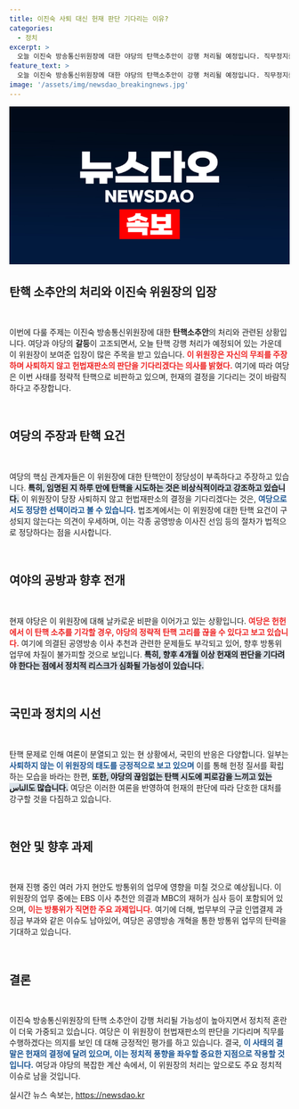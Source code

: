 ```yaml
---
title: 이진숙 사퇴 대신 헌재 판단 기다리는 이유?
categories:
  - 정치
excerpt: >
  오늘 이진숙 방송통신위원장에 대한 야당의 탄핵소추안이 강행 처리될 예정입니다. 직무정지를 선택한 이 위원장은 헌재 판단을 기다리기로 했고, 여권은 이를 정략적 탄핵으로 간주합니다. 과연 국민의 선택은?
feature_text: >
  오늘 이진숙 방송통신위원장에 대한 야당의 탄핵소추안이 강행 처리될 예정입니다. 직무정지를 선택한 이 위원장은 헌재 판단을 기다리기로 했고, 여권은 이를 정략적 탄핵으로 간주합니다. 과연 국민의 선택은?
image: '/assets/img/newsdao_breakingnews.jpg'
---
```


<p><img src="/assets/img/newsdao_breakingnews.jpg" alt="implanttips 속보" /></p>

<h2 data-ke-size="size26">탄핵 소추안의 처리와 이진숙 위원장의 입장</h2>

<p data-ke-size="size16">&nbsp;</p>

<p>이번에 다룰 주제는 이진숙 방송통신위원장에 대한 <b>탄핵소추안</b>의 처리와 관련된 상황입니다. 여당과 야당의 <b>갈등</b>이 고조되면서, 오늘 탄핵 강행 처리가 예정되어 있는 가운데 이 위원장이 보여준 입장이 많은 주목을 받고 있습니다. <b><span style="color: #ee2323;">이 위원장은 자신의 무죄를 주장하며 사퇴하지 않고 헌법재판소의 판단을 기다리겠다는 의사를 밝혔다.</span></b> 여기에 따라 여당은 이번 사태를 정략적 탄핵으로 비판하고 있으며, 헌재의 결정을 기다리는 것이 바람직하다고 주장합니다.</p>

<p data-ke-size="size16">&nbsp;</p>

<h2 data-ke-size="size26">여당의 주장과 탄핵 요건</h2>

<p data-ke-size="size16">&nbsp;</p>

<p>여당의 핵심 관계자들은 이 위원장에 대한 탄핵안이 정당성이 부족하다고 주장하고 있습니다. <b><span style="background-color: #21538527;">특히, 임명된 지 하루 만에 탄핵을 시도하는 것은 비상식적이라고 강조하고 있습니다.</span></b> 이 위원장이 당장 사퇴하지 않고 헌법재판소의 결정을 기다리겠다는 것은, <b><span style="color: #1a5490;">여당으로서도 정당한 선택이라고 볼 수 있습니다.</span></b> 법조계에서는 이 위원장에 대한 탄핵 요건이 구성되지 않는다는 의견이 우세하며, 이는 각종 공영방송 이사진 선임 등의 절차가 법적으로 정당하다는 점을 시사합니다.</p>

<p data-ke-size="size16">&nbsp;</p>

<h2 data-ke-size="size26">여야의 공방과 향후 전개</h2>

<p data-ke-size="size16">&nbsp;</p>

<p>현재 야당은 이 위원장에 대해 날카로운 비판을 이어가고 있는 상황입니다. <b><span style="color: #ee2323;">여당은 헌헌에서 이 탄핵 소추를 기각할 경우, 야당의 정략적 탄핵 고리를 끊을 수 있다고 보고 있습니다.</span></b> 여기에 의결된 공영방송 이사 추천과 관련한 문제들도 부각되고 있어, 향후 방통위 업무에 차질이 불가피할 것으로 보입니다. <b><span style="background-color: #21538527;">특히, 향후 4개월 이상 헌재의 판단을 기다려야 한다는 점에서 정치적 리스크가 심화될 가능성이 있습니다.</span></b></p>

<p data-ke-size="size16">&nbsp;</p>

<h2 data-ke-size="size26">국민과 정치의 시선</h2>

<p data-ke-size="size16">&nbsp;</p>

<p>탄핵 문제로 인해 여론이 분열되고 있는 현 상황에서, 국민의 반응은 다양합니다. 일부는 <b><span style="color: #1a5490;">사퇴하지 않는 이 위원장의 태도를 긍정적으로 보고 있으며</span></b> 이를 통해 헌정 질서를 확립하는 모습을 바라는 한편, <b><span style="background-color: #21538527;">또한, 야당의 끊임없는 탄핵 시도에 피로감을 느끼고 있는 الناس도 많습니다.</span></b> 여당은 이러한 여론을 반영하여 헌재의 판단에 따라 단호한 대처를 강구할 것을 다짐하고 있습니다.</p>

<p data-ke-size="size16">&nbsp;</p>

<h2 data-ke-size="size26">현안 및 향후 과제</h2>

<p data-ke-size="size16">&nbsp;</p>

<p>현재 진행 중인 여러 가지 현안도 방통위의 업무에 영향을 미칠 것으로 예상됩니다. 이 위원장의 업무 중에는 EBS 이사 추천안 의결과 MBC의 재허가 심사 등이 포함되어 있으며, <b><span style="color: #ee2323;">이는 방통위가 직면한 주요 과제입니다.</span></b> 여기에 더해, 법무부의 구글 인앱결제 과징금 부과와 같은 이슈도 남아있어, 여당은 공영방송 개혁을 통한 방통위 업무의 탄력을 기대하고 있습니다.</p>

<p data-ke-size="size16">&nbsp;</p>

<h2 data-ke-size="size26">결론</h2>

<p data-ke-size="size16">&nbsp;</p>

<p>이진숙 방송통신위원장의 탄핵 소추안이 강행 처리될 가능성이 높아지면서 정치적 혼란이 더욱 가중되고 있습니다. 여당은 이 위원장이 헌법재판소의 판단을 기다리며 직무를 수행하겠다는 의지를 보인 데 대해 긍정적인 평가를 하고 있습니다. 결국, <b><span style="color: #1a5490;">이 사태의 결말은 헌재의 결정에 달려 있으며, 이는 정치적 풍향을 좌우할 중요한 지점으로 작용할 것입니다.</span></b> 여당과 야당의 복잡한 계산 속에서, 이 위원장의 처리는 앞으로도 주요 정치적 이슈로 남을 것입니다.</p>
실시간 뉴스 속보는, <a href="https://newsdao.kr" rel="dofollow">https://newsdao.kr</a>


